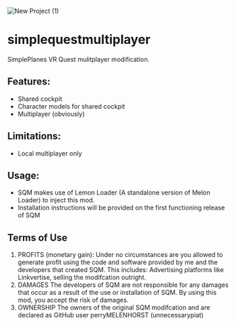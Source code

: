 ![New Project (1)](https://github.com/perryMELENOHRST/simplequestmultiplayer/assets/84308737/c87d7187-186e-498a-9180-cb8f849d3c1f)


# simplequestmultiplayer
SimplePlanes VR Quest mulitplayer modification.

## Features:
- Shared cockpit
- Character models for shared cockpit
- Multiplayer (obviously)

## Limitations:
- Local multiplayer only

## Usage:
- SQM makes use of Lemon Loader (A standalone version of Melon Loader) to inject this mod.
- Installation instructions will be provided on the first functioning release of SQM

## Terms of Use
1. PROFITS (monetary gain):
Under no circumstances are you allowed to generate profit using the code and software provided by me and the developers that created SQM. This includes: Advertising platforms like Linkvertise, selling the modifcation outright.
2. DAMAGES
The developers of SQM are not responsible for any damages that occur as a result of the use or installation of SQM. By using this mod, you accept the risk of damages.
3. OWNERSHIP
The owners of the original SQM modifcation and  are declared as GitHub user perryMELENHORST (unnecessarypiat)

